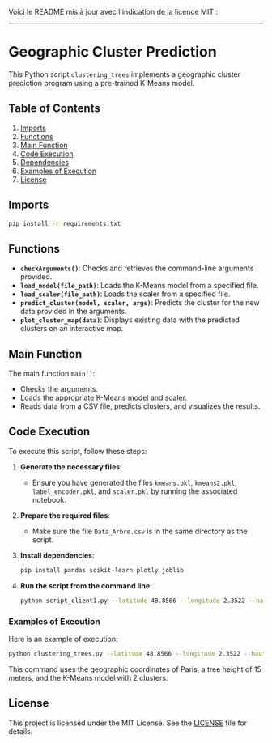 Voici le README mis à jour avec l'indication de la licence MIT :

---

# Geographic Cluster Prediction

This Python script `clustering_trees` implements a geographic cluster prediction program using a pre-trained K-Means model.

## Table of Contents
1. [Imports](#imports)
2. [Functions](#functions)
3. [Main Function](#main-function)
4. [Code Execution](#code-execution)
5. [Dependencies](#dependencies)
6. [Examples of Execution](#examples-of-execution)
7. [License](#license)

## Imports
```bash
pip install -r requirements.txt
```

## Functions
- **`checkArguments()`**: Checks and retrieves the command-line arguments provided.
- **`load_model(file_path)`**: Loads the K-Means model from a specified file.
- **`load_scaler(file_path)`**: Loads the scaler from a specified file.
- **`predict_cluster(model, scaler, args)`**: Predicts the cluster for the new data provided in the arguments.
- **`plot_cluster_map(data)`**: Displays existing data with the predicted clusters on an interactive map.

## Main Function
The main function `main()`:
- Checks the arguments.
- Loads the appropriate K-Means model and scaler.
- Reads data from a CSV file, predicts clusters, and visualizes the results.

## Code Execution
To execute this script, follow these steps:

1. **Generate the necessary files**:
   - Ensure you have generated the files `kmeans.pkl`, `kmeans2.pkl`, `label_encoder.pkl`, and `scaler.pkl` by running the associated notebook.

2. **Prepare the required files**:
   - Make sure the file `Data_Arbre.csv` is in the same directory as the script.

3. **Install dependencies**:
   ```bash
   pip install pandas scikit-learn plotly joblib
   ```

4. **Run the script from the command line**:
   ```bash
   python script_client1.py --latitude 48.8566 --longitude 2.3522 --haut_tot 15 --k 2
   ```

### Examples of Execution
Here is an example of execution:
```bash
python clustering_trees.py --latitude 48.8566 --longitude 2.3522 --haut_tot 15 --k 2
```
This command uses the geographic coordinates of Paris, a tree height of 15 meters, and the K-Means model with 2 clusters.

## License
This project is licensed under the MIT License. See the [LICENSE](LICENSE) file for details.

